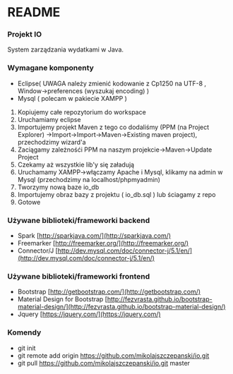 # README #

### Projekt IO ###
System zarządzania wydatkami w Java.

### Wymagane komponenty ###

* Eclipse( UWAGA należy zmienić kodowanie z Cp1250 na UTF-8 , Window->preferences (wyszukaj encoding) )
* Mysql ( polecam w pakiecie XAMPP )

1. Kopiujemy całe repozytorium do workspace 
2. Uruchamiamy eclipse
3. Importujemy projekt Maven z tego co dodaliśmy (PPM (na Project Explorer) ->Import->Import->Maven->Existing maven project), przechodzimy wizard'a 
4. Zaciągamy zależnośći PPM na naszym projekcie->Maven->Update Project
5. Czekamy aż wszystkie lib'y się załadują
6. Uruchamamy XAMPP->włączamy Apache i Mysql, klikamy na admin w Mysql (przechodzimy na localhost/phpmyadmin)
7. Tworzymy nową baze io_db
8. Importujemy obraz bazy z projektu ( io_db.sql ) lub ściagamy z repo
9. Gotowe

### Używane biblioteki/frameworki backend ###

 * Spark [http://sparkjava.com/](http://sparkjava.com/)
 * Freemarker [http://freemarker.org/](http://freemarker.org/)
 * Connector/J [http://dev.mysql.com/doc/connector-j/5.1/en/](http://dev.mysql.com/doc/connector-j/5.1/en/)


### Używane biblioteki/frameworki frontend ###

 * Bootstrap [http://getbootstrap.com/](http://getbootstrap.com/)
 * Material Design for Bootstrap [http://fezvrasta.github.io/bootstrap-material-design/](http://fezvrasta.github.io/bootstrap-material-design/)
 * Jquery [https://jquery.com/](https://jquery.com/)


### Komendy ###

 * git init
 * git remote add origin https://github.com/mikolajszczepanski/io.git
 * git pull https://github.com/mikolajszczepanski/io.git master